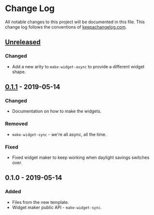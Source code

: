 # Change Log
All notable changes to this project will be documented in this file. This change log follows the conventions of [keepachangelog.com](http://keepachangelog.com/).

## [Unreleased]
### Changed
- Add a new arity to `make-widget-async` to provide a different widget shape.

## [0.1.1] - 2019-05-14
### Changed
- Documentation on how to make the widgets.

### Removed
- `make-widget-sync` - we're all async, all the time.

### Fixed
- Fixed widget maker to keep working when daylight savings switches over.

## 0.1.0 - 2019-05-14
### Added
- Files from the new template.
- Widget maker public API - `make-widget-sync`.

[Unreleased]: https://github.com/your-name/day11/compare/0.1.1...HEAD
[0.1.1]: https://github.com/your-name/day11/compare/0.1.0...0.1.1

